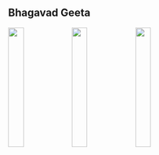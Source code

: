 ## Bhagavad Geeta 
<img src = "https://github.com/user-attachments/assets/d9f4b286-0d12-4966-9ec3-0fa1e2af7881" height = 25%  width = 25%>
<img src = "https://github.com/user-attachments/assets/d0f18a7f-5c99-47f0-a83f-b57dd1e75262" height = 25%  width = 25%>
<img src = "https://github.com/user-attachments/assets/76ece7c3-c811-4574-8b87-0074f328bc17" height = 25%  width = 25%>


